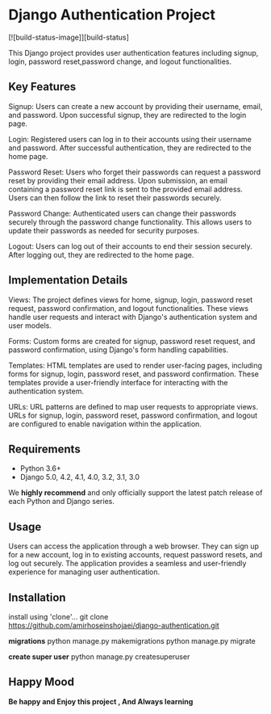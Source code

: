 # Django Authentication Project

[![build-status-image]][build-status]

This Django project provides user authentication features including signup, login, password reset,password change, and logout functionalities.

## Key Features

Signup: Users can create a new account by providing their username, email, and password. Upon successful signup, they are redirected to the login page.

Login: Registered users can log in to their accounts using their username and password. After successful authentication, they are redirected to the home page.

Password Reset: Users who forget their passwords can request a password reset by providing their email address. Upon submission, an email containing a password reset link is sent to the provided email address. Users can then follow the link to reset their passwords securely.

Password Change: Authenticated users can change their passwords securely through the password change functionality. This allows users to update their passwords as needed for security purposes.

Logout: Users can log out of their accounts to end their session securely. After logging out, they are redirected to the home page.

## Implementation Details

Views: The project defines views for home, signup, login, password reset request, password confirmation, and logout functionalities. These views handle user requests and interact with Django's authentication system and user models.

Forms: Custom forms are created for signup, password reset request, and password confirmation, using Django's form handling capabilities.

Templates: HTML templates are used to render user-facing pages, including forms for signup, login, password reset, and password confirmation. These templates provide a user-friendly interface for interacting with the authentication system.

URLs: URL patterns are defined to map user requests to appropriate views. URLs for signup, login, password reset, password confirmation, and logout are configured to enable navigation within the application.

## Requirements

* Python 3.6+
* Django 5.0, 4.2, 4.1, 4.0, 3.2, 3.1, 3.0

We **highly recommend** and only officially support the latest patch release of
each Python and Django series.

## Usage

Users can access the application through a web browser. They can sign up for a new account, log in to existing accounts, request password resets, and log out securely. The application provides a seamless and user-friendly experience for managing user authentication.

## Installation

install using 'clone'...
    git clone https://github.com/amirhoseinshojaei/django-authentication.git

**migrations**
    python manage.py makemigrations
    python manage.py migrate

**create super user** 
    python manage.py createsuperuser

## Happy Mood

**Be happy and Enjoy this project , And Always learning**

